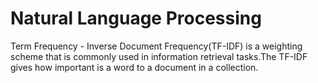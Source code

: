 # Natural Language Processing

Term Frequency - Inverse Document Frequency(TF-IDF) is a weighting scheme that is commonly used in information retrieval tasks.The TF-IDF gives how important is a word to a document in a collection.

